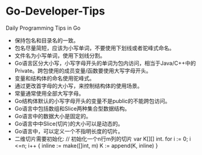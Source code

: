 # Go-Developer-Tips

Daily Programming Tips in Go

- 保持包名和目录名的一致。
- 包名尽量简短，应该为小写单词，不要使用下划线或者驼峰式命名。
- 文件名为小写单词，使用下划线分割。
- Go语言区分大小写，小写字母开头的单词为包内访问，相当于Java/C++中的Private。跨包使用的成员变量/函数要使用大写字母开头。
- 变量和结构体的命名使用驼峰式。
- 通过更改首字母的大小写，来控制结构体的使用场景。
- 常量通常使用全部大写字母。
- Go结构体默认的小写字母开头的变量不是public的不能跨包访问。
- Go语言中包括数组和Slice两种集合型数据结构。
- Go语言中的数据大小是固定的。
- Go语言中中Slice(切片)的大小可以是动态的。
- Go语言中，可以定义一个不指明长度的切片。
- 二维切片需要初始化:
    // 初始化一个n行m列的切片
    var K[][] int.
    for i := 0; i <=n; i++ {
        inline := make([]int, m)
        K := append(K, inline)
    }
